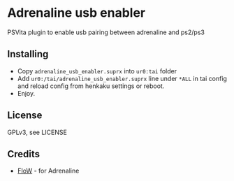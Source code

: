 # Adrenaline usb enabler

PSVita plugin to enable usb pairing between adrenaline and ps2/ps3

## Installing
* Copy `adrenaline_usb_enabler.suprx` into `ur0:tai` folder
* Add `ur0:/tai/adrenaline_usb_enabler.suprx` line under `*ALL` in tai config and reload config from henkaku settings or reboot.
* Enjoy.

## License

GPLv3, see LICENSE

## Credits

* [FloW](https://github.com/TheOfficialFloW) - for Adrenaline
